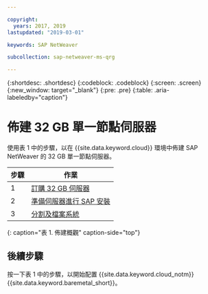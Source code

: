 ```yaml
---

copyright:
  years: 2017, 2019
lastupdated: "2019-03-01"

keywords: SAP NetWeaver

subcollection: sap-netweaver-ms-qrg

---
```


{:shortdesc: .shortdesc}
{:codeblock: .codeblock}
{:screen: .screen}
{:new_window: target="_blank"}
{:pre: .pre}
{:table: .aria-labeledby="caption"}

# 佈建 32 GB 單一節點伺服器

使用表 1 中的步驟，以在 {{site.data.keyword.cloud}} 環境中佈建 SAP NetWeaver 的 32 GB 單一節點伺服器。

|步驟 |作業 |
| --- | --- |
|1 |[訂購 32 GB 伺服器](/docs/infrastructure/sap-netweaver-ms-qrg?topic=sap-netweaver-ms-qrg-install_32GB) |
|2 |[準備伺服器進行 SAP 安裝](/docs/infrastructure/sap-netweaver-ms-qrg?topic=sap-netweaver-ms-qrg-2-preparing-your-server-for-your-sap-installation-32-gb-) |
|3 |[分割及檔案系統](/docs/infrastructure/sap-netweaver-ms-qrg?topic=sap-netweaver-ms-qrg-partition_32GB) |
{: caption="表 1. 佈建概觀" caption-side="top"}

## 後續步驟

按一下表 1 中的步驟，以開始配置 {{site.data.keyword.cloud_notm}} {{site.data.keyword.baremetal_short}}。
